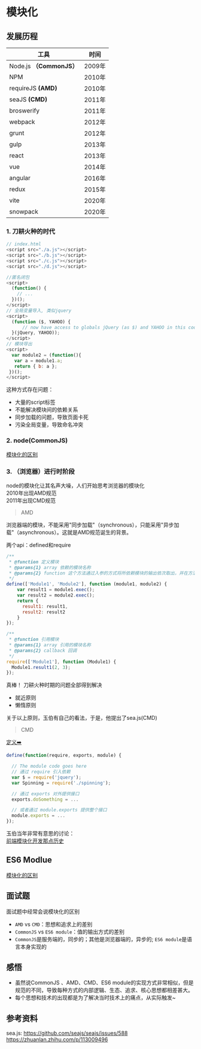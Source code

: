 # 模块化
## 发展历程
| 工具                     | 时间   |
| ------------------------ | ------ |
| Node.js **（CommonJS）** | 2009年 |
| NPM                      | 2010年 |
| requireJS **(AMD)**      | 2010年 |
| seaJS **(CMD)**          | 2011年 |
| broswerify               | 2011年 |
| webpack                  | 2012年 |
| grunt                    | 2012年 |
| gulp                     | 2013年 |
| react                    | 2013年 |
| vue                      | 2014年 |
| angular                  | 2016年 |
| redux                    | 2015年 |
| vite                     | 2020年 |
| snowpack                 | 2020年 |

### 1. 刀耕火种的时代
```js
// index.html　
<script src="./a.js"></script> 　　
<script src="./b.js"></script> 　　
<script src="./c.js"></script> 　　
<script src="./d.js"></script> 

//匿名闭包
<script>
  (function() {
    // ...
  })();
</script>
// 全局变量导入, 类似jquery
<script>
  (function ($, YAHOO) {
      // now have access to globals jQuery (as $) and YAHOO in this code
  }(jQuery, YAHOO));
</script>
// 模块导出
<script>
  var module2 = (function(){
   var a = module1.a;   
   return { b: a };
 })();
</script> 
```
这种方式存在问题：

- 大量的script标签
- 不能解决模块间的依赖关系
- 同步加载的问题，导致页面卡死
- 污染全局变量，导致命名冲突

### 2. node(CommonJS)
<a href='./模块化的区别.html'>模块化的区别</a>

### 3. （浏览器）进行时阶段
node的模块化让其名声大噪，人们开始思考浏览器的模块化  
2010年出现AMD规范  
2011年出现CMD规范  

> AMD  

浏览器端的模块，不能采用"同步加载"（synchronous），只能采用"异步加载"（asynchronous）。这就是AMD规范诞生的背景。

两个api：defined和require   
```js
/**
 * @function 定义模块 
 * @params{1} array 依赖的模块名称
 * @params{2} function 这个方法通过入参的方式将所依赖模块的输出依次取出，并在方法内使用，同时将返回值传递给依赖它的其他模块使用
 */
define(['Module1', 'Module2'], function (module1, module2) {
    var result1 = module1.exec();
    var result2 = module2.exec();
    return {
      result1: result1,
      result2: result2
    }
}); 

/**
 * @function 引用模块 
 * @params{1} array 引用的模块名称
 * @params{2} callback 回调
 */
require(['Module1'], function (Module1) {
  Module1.result1(2, 3);
});
```
真棒！ 刀耕火种时期的问题全部得到解决

- 就近原则
- 懒惰原则

关于以上原则，玉伯有自己的看法，于是，他提出了sea.js(CMD)  

> CMD

<a href='https://github.com/cmdjs/specification/blob/master/draft/module.md' target='_blank'>定义➡️</a>

```js
define(function(require, exports, module) {

  // The module code goes here
  // 通过 require 引入依赖
  var $ = require('jquery');
  var Spinning = require('./spinning');

  // 通过 exports 对外提供接口
  exports.doSomething = ...

  // 或者通过 module.exports 提供整个接口
  module.exports = ...
});
```

玉伯当年非常有意思的讨论：  
<a href='https://github.com/seajs/seajs/issues/588' target='_blank'>前端模块化开发那点历史</a>


## ES6 Modlue
<a href='./模块化的区别.html'>模块化的区别</a>

## 面试题
面试题中经常会说模块化的区别  
- `AMD` vs `CMD`：思想和追求上的差别
- `CommonJS` vs `ES6 module`：值的输出方式的差别
- `CommonJS`是服务端的，同步的；其他是浏览器端的，异步的; `ES6 module`是语言本身实现的


## 感悟
- 虽然说CommonJS 、AMD、CMD、ES6 module的实现方式非常相似，但是规范的不同，导致每种方式的内部逻辑、生态、追求、核心思想都相差甚大。
- 每个思想和技术的出现都是为了解决当时技术上的痛点，从实际触发~

## 参考资料
sea.js: https://github.com/seajs/seajs/issues/588
https://zhuanlan.zhihu.com/p/113009496





